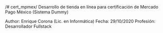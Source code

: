 /# cert_mpmex/
Desarrollo de tienda en línea para certificación de Mercado Pago México (Sistema Dummy)

Author: Enrique Corona (Lic. en Informática)
Fecha: 29/10/2020
Profesión: Desarrollador Fullstack 

